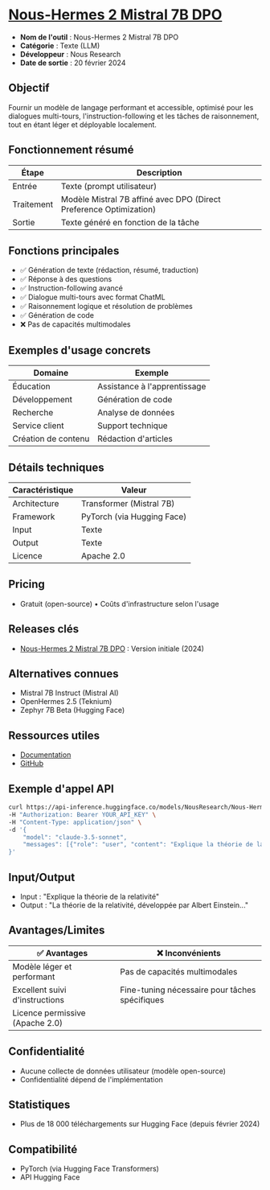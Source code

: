 # [Nous-Hermes 2 Mistral 7B DPO](https://github.com/NousResearch/Nous-Hermes-2-Mistral-7B-DPO)

- **Nom de l'outil** : Nous-Hermes 2 Mistral 7B DPO
- **Catégorie** : Texte (LLM)
- **Développeur** : Nous Research
- **Date de sortie** : 20 février 2024

## Objectif
Fournir un modèle de langage performant et accessible, optimisé pour les dialogues multi-tours, l'instruction-following et les tâches de raisonnement, tout en étant léger et déployable localement.

## Fonctionnement résumé
| Étape | Description |
|-------|-------------|
| Entrée | Texte (prompt utilisateur) |
| Traitement | Modèle Mistral 7B affiné avec DPO (Direct Preference Optimization) |
| Sortie | Texte généré en fonction de la tâche |

## Fonctions principales
- ✅ Génération de texte (rédaction, résumé, traduction)
- ✅ Réponse à des questions
- ✅ Instruction-following avancé
- ✅ Dialogue multi-tours avec format ChatML
- ✅ Raisonnement logique et résolution de problèmes
- ✅ Génération de code
- ❌ Pas de capacités multimodales

## Exemples d'usage concrets
| Domaine | Exemple |
|---------|---------|
| Éducation | Assistance à l'apprentissage |
| Développement | Génération de code |
| Recherche | Analyse de données |
| Service client | Support technique |
| Création de contenu | Rédaction d'articles |

## Détails techniques
| Caractéristique | Valeur |
|-----------------|---------|
| Architecture | Transformer (Mistral 7B) |
| Framework | PyTorch (via Hugging Face) |
| Input | Texte |
| Output | Texte |
| Licence | Apache 2.0 |

## Pricing
- Gratuit (open-source) • Coûts d'infrastructure selon l'usage

## Releases clés
- [Nous-Hermes 2 Mistral 7B DPO](https://huggingface.co/NousResearch/Nous-Hermes-2-Mistral-7B-DPO) : Version initiale (2024)

## Alternatives connues
- Mistral 7B Instruct (Mistral AI)
- OpenHermes 2.5 (Teknium)
- Zephyr 7B Beta (Hugging Face)

## Ressources utiles
- [Documentation](https://huggingface.co/NousResearch/Nous-Hermes-2-Mistral-7B-DPO)
- [GitHub](https://github.com/NousResearch/Nous-Hermes-2-Mistral-7B-DPO)

## Exemple d'appel API
```bash
curl https://api-inference.huggingface.co/models/NousResearch/Nous-Hermes-2-Mistral-7B-DPO \
-H "Authorization: Bearer YOUR_API_KEY" \
-H "Content-Type: application/json" \
-d '{
    "model": "claude-3.5-sonnet",
    "messages": [{"role": "user", "content": "Explique la théorie de la relativité"}]
}'
```

## Input/Output
- Input : "Explique la théorie de la relativité"
- Output : "La théorie de la relativité, développée par Albert Einstein..."

## Avantages/Limites
| ✅ Avantages | ❌ Inconvénients |
|-------------|-----------------|
| Modèle léger et performant | Pas de capacités multimodales |
| Excellent suivi d'instructions | Fine-tuning nécessaire pour tâches spécifiques |
| Licence permissive (Apache 2.0) | |

## Confidentialité
- Aucune collecte de données utilisateur (modèle open-source)
- Confidentialité dépend de l'implémentation

## Statistiques
- Plus de 18 000 téléchargements sur Hugging Face (depuis février 2024)

## Compatibilité
- PyTorch (via Hugging Face Transformers)
- API Hugging Face 